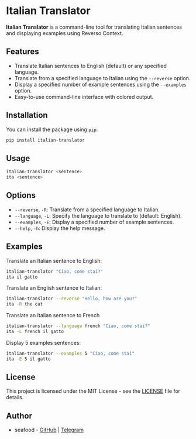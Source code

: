 # Italian Translator

**Italian Translator** is a command-line tool for translating Italian sentences and displaying examples using Reverso Context.

## Features

- Translate Italian sentences to English (default) or any specified language.
- Translate from a specified language to Italian using the `--reverse` option.
- Display a specified number of example sentences using the `--examples` option.
- Easy-to-use command-line interface with colored output.

## Installation

You can install the package using `pip`:

```sh
pip install italian-translator
```

## Usage

```sh
italian-translator <sentence>
ita <sentence>
```

## Options

- `--reverse`, `-R`: Translate from a specified language to Italian.
- `--language`, `-L`: Specify the language to translate to (default: English).
- `--examples`, `-E`: Display a specified number of example sentences.
- `--help`, `-h`: Display the help message.

## Examples

Translate an Italian sentence to English:
```sh
italian-translator "Ciao, come stai?"
ita il gatto
```
Translate an English sentence to Italian:
```sh
italian-translator --reverse "Hello, how are you?"
ita -R the cat
```
Translate an Italian sentence to French
```sh
italian-translator --language french "Ciao, come stai?"
ita -L french il gatto
```
Display 5 examples sentences:
```sh
italian-translator --examples 5 "Ciao, come stai"
ita -E 5 il gatto
```

## License
This project is licensed under the MIT License - see the [LICENSE](LICENSE) file for details.

## Author
- seafood - [GitHub](https://github.com/seafoodd) | [Telegram](https://t.me/seafudd)


